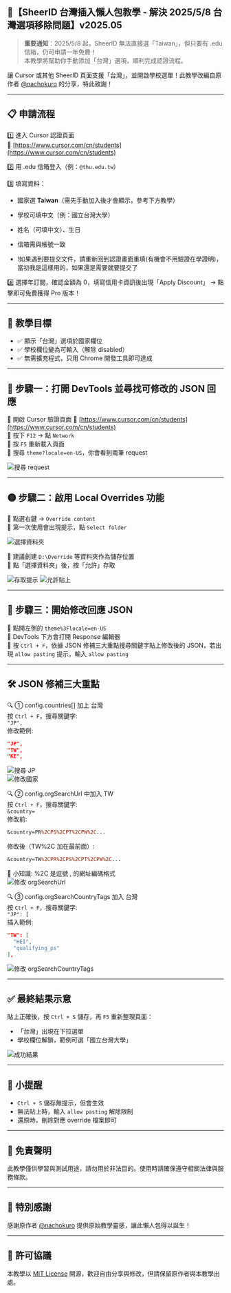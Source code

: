 ## 🐳【SheerID 台灣插入懶人包教學 - 解決 2025/5/8 台灣選項移除問題】v2025.05

> **重要通知**：2025/5/8 起，SheerID 無法直接選「Taiwan」，但只要有 .edu 信箱，仍可申請一年免費！  
> 本教學將幫助你手動添加「台灣」選項，順利完成認證流程。

讓 Cursor 或其他 SheerID 頁面支援「台灣」，並開啟學校選單！此教學改編自原作者 [@nachokuro](https://www.threads.com/@nachokuro/post/DJYS_BGyoTO?xmt=AQF0iT5FX2nWXu9Ke18fXYs1b5RNnyvtjXmxtKv34Yd9hw) 的分享，特此致謝！

---

## 📋 申請流程

1️⃣ 進入 Cursor 認證頁面  
🔗 [https://www.cursor.com/cn/students](https://www.cursor.com/cn/students)  

2️⃣ 用 .edu 信箱登入（例：`@thu.edu.tw`）  

3️⃣ 填寫資料：  
- 國家選 **Taiwan**（需先手動加入後才會顯示，參考下方教學）  
- 學校可填中文（例：國立台灣大學）  
- 姓名（可填中文）、生日  
- 信箱需與帳號一致  

- !如果遇到要提交文件，請重新回到認證畫面重填(有機會不用驗證在學證明)，當初我是這樣用的，如果還是需要就要提交了

4️⃣ 選擇年訂閱，確認金額為 0，填寫信用卡資訊後出現「Apply Discount」 → 點擊即可免費獲得 Pro 版本！

---

## 🎯 教學目標

- ✅ 顯示「台灣」選項於國家欄位
- ✅ 學校欄位變為可輸入（解除 disabled）
- ✅ 無需擴充程式，只用 Chrome 開發工具即可達成

---

## 📘 步驟一：打開 DevTools 並尋找可修改的 JSON 回應

🔹 開啟 Cursor 驗證頁面 🔗 [https://www.cursor.com/cn/students](https://www.cursor.com/cn/students)  
🔹 按下 `F12` → 點 `Network`  
🔹 按 `F5` 重新載入頁面  
🔹 搜尋 `theme?locale=en-US`，你會看到兩筆 request  

![搜尋 request](cursor_img/1.png)

---

## 🟡 步驟二：啟用 Local Overrides 功能

🔹 點選右鍵 → `Override content`  
🔹 第一次使用會出現提示，點 `Select folder`  

![選擇資料夾](cursor_img/2.png)

🔹 建議創建 `D:\Override` 等資料夾作為儲存位置  
🔹 點「選擇資料夾」後，按「允許」存取  

![存取提示](cursor_img/3.png)
![允許貼上](cursor_img/4.png)

---

## 🧩 步驟三：開始修改回應 JSON

🔹 點開左側的 `theme%3Flocale=en-US`  
🔹 DevTools 下方會打開 Response 編輯器  
🔹 按 `Ctrl + F`，依據 JSON 修補三大重點搜尋關鍵字貼上修改後的 JSON，若出現 `allow pasting` 提示，輸入 `allow pasting`  

---

## 🛠 JSON 修補三大重點

🔍 ① config.countries[] 加上 台灣  
按 `Ctrl + F`，搜尋關鍵字:  
`"JP",`  
修改範例:  
```json
"JP",
"TW",
"KE",
```
![搜尋 JP](cursor_img/5.png)  
![修改國家](cursor_img/6.png) 

🔍 ② config.orgSearchUrl 中加入 TW  
按 `Ctrl + F`，搜尋關鍵字:  
`&country=`  
修改前:  
```perl
&country=PR%2CPS%2CPT%2CPW%2C...
```
修改後（TW%2C 加在最前面）:  
```perl
&country=TW%2CPR%2CPS%2CPT%2CPW%2C...
```
📘 小知識: %2C 是逗號 , 的網址編碼格式  
![修改 orgSearchUrl](cursor_img/7.png) 

🔍 ③ config.orgSearchCountryTags 加入 台灣  
按 `Ctrl + F`，搜尋關鍵字:  
`"JP": [`  
插入範例:  
```json
"TW": [
  "HEI",
  "qualifying_ps"
],
``` 
![修改 orgSearchCountryTags](cursor_img/8.png)

---

## ✅ 最終結果示意

貼上正確後，按 `Ctrl + S` 儲存，再 `F5` 重新整理頁面：  
- 「台灣」出現在下拉選單  
- 學校欄位解鎖，範例可選「國立台灣大學」  

![成功結果](cursor_img/9.png)

---

## 🧠 小提醒

- `Ctrl + S` 儲存無提示，但會生效  
- 無法貼上時，輸入 `allow pasting` 解除限制  
- 還原時，刪除對應 override 檔案即可  

---

## 📝 免責聲明

此教學僅供學習與測試用途，請勿用於非法目的。使用時請確保遵守相關法律與服務條款。

---

## 🙏 特別感謝

感謝原作者 [@nachokuro](https://www.threads.com/@nachokuro/post/DJYS_BGyoTO?xmt=AQF0iT5FX2nWXu9Ke18fXYs1b5RNnyvtjXmxtKv34Yd9hw) 提供原始教學靈感，讓此懶人包得以誕生！

---

## 📄 許可協議

本教學以 [MIT License](https://opensource.org/licenses/MIT) 開源，歡迎自由分享與修改，但請保留原作者與本教學出處。
